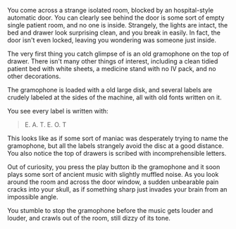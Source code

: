 You come across a strange isolated room, blocked by an hospital-style automatic door. You can clearly see behind the door is some sort of empty single patient room, and no one is inside. Strangely, the lights are intact, the bed and drawer look surprising clean, and you break in easily. In fact, the door isn't even locked, leaving you wondering was someone just inside.

The very first thing you catch glimpse of is an old gramophone on the top of drawer. There isn't many other things of interest, including a clean tidied patient bed with white sheets, a medicine stand with no IV pack, and no other decorations.

The gramophone is loaded with a old large disk, and several labels are crudely labeled at the sides of the machine, all with old fonts written on it.

You see every label is written with:

> E. A. T. E. O. T

This looks like as if some sort of maniac was desperately trying to name the gramophone, but all the labels strangely avoid the disc at a good distance. You also notice the top of drawers is scribed with incomprehensible letters.

Out of curiosity, you press the play button ib the gramophone and it soon plays some sort of ancient music with slightly muffled noise. As you look around the room and across the door window, a sudden unbearable pain cracks into your skull, as if something sharp just invades your brain from an impossible angle.

You stumble to stop the gramophone before the music gets louder and louder, and crawls out of the room, still dizzy of its tone.
